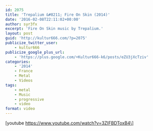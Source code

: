 ```yaml
---
id: 2075
title: 'Trepalium &#8211; Fire On Skin (2014)'
date: '2016-02-08T22:11:02+00:00'
author: syr3fx
excerpt: 'Fire On Skin music by Trepalium.'
layout: post
guid: 'http://kultur666.com/?p=2075'
publicize_twitter_user:
    - kultur666
publicize_google_plus_url:
    - 'https://plus.google.com/+Kultur666-k6/posts/eZU3jXcTziv'
categories:
    - '2014'
    - France
    - Metal
    - Videos
tags:
    - metal
    - Music
    - progressive
    - video
format: video
---
```


\[youtube https://www.youtube.com/watch?v=3ZIFBDToxB4\]